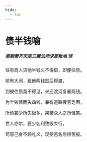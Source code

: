 ```yaml
---
hide:
  - toc
---
```


# **债半钱喻**

##### 南朝萧齐天空三藏法师求那毗地 译

往有商人贷他半钱久不得偿，即便往债。

前有大河，雇他两钱然后得渡，

到彼往债竟不得见，来还渡河复雇两钱。

为半钱债而失四钱，兼有道路疲劳乏困，

所债甚少所失极多，果被众人之所怪笑。

世人亦尔，要少名利致毁大行，

苟容己身不顾礼义，现受恶名后得苦报。